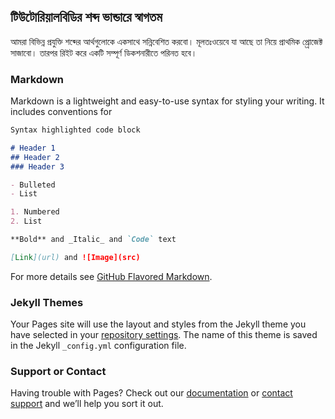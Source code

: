 ## টিউটোরিয়ালবিডির শব্দ ভান্ডারে স্বাগতম

আমরা বিভিন্ন প্রযুক্তি শব্দের আর্থগুলোকে একসাথে সন্নিবেশিত করবো। মূলতঃওয়েবে যা আছে তা নিয়ে প্রাথমিক প্র্রোজেক্ট সাজাবো। তারপর রিইট করে একটি সম্পূর্ণ ডিকশনারীতে পরিনত হবে। 

### Markdown

Markdown is a lightweight and easy-to-use syntax for styling your writing. It includes conventions for

```markdown
Syntax highlighted code block

# Header 1
## Header 2
### Header 3

- Bulleted
- List

1. Numbered
2. List

**Bold** and _Italic_ and `Code` text

[Link](url) and ![Image](src)
```

For more details see [GitHub Flavored Markdown](https://guides.github.com/features/mastering-markdown/).

### Jekyll Themes

Your Pages site will use the layout and styles from the Jekyll theme you have selected in your [repository settings](https://github.com/mahbub24/word/settings). The name of this theme is saved in the Jekyll `_config.yml` configuration file.

### Support or Contact

Having trouble with Pages? Check out our [documentation](https://help.github.com/categories/github-pages-basics/) or [contact support](https://github.com/contact) and we’ll help you sort it out.
